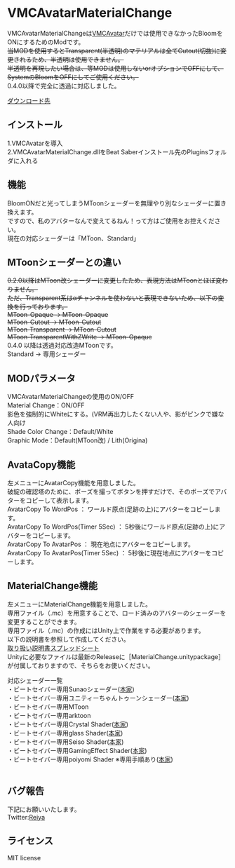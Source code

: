 # VMCAvatarMaterialChange

VMCAvatarMaterialChangeは[VMCAvatar](https://github.com/nagatsuki/VMCAvatar-BS)だけでは使用できなかったBloomをONにするためのModです。    
~~当MODを使用するとTransparent(半透明)のマテリアルは全てCutout(切抜)に変更されるため、半透明は使用できません。  
半透明を再現したい場合は、等MODは使用しないorオプションでOFFにして、SystemのBloomをOFFにしてご使用ください。~~<br>
0.4.0以降で完全に透過に対応しました。

[ダウンロード先](https://github.com/Reiya1013/VMCAvatarMaterialChange/releases)  

## インストール

1.VMCAvatarを導入  
2.VMCAvatarMaterialChange.dllをBeat Saberインストール先のPluginsフォルダに入れる     

## 機能

BloomONだと光ってしまうMToonシェーダーを無理やり別なシェーダーに置き換えます。   
ですので、私のアバターなんで変えてるねん！って方はご使用をお控えください。   
現在の対応シェーダーは「MToon、Standard」 

## MToonシェーダーとの違い

~~0.2.0以降はMToon改シェーダーに変更したため、表現方法はMToonとほぼ変わりません。   
ただ、Transparent系はαチャンネルを使わないと表現できないため、以下の変換を行っております。   
MToon-Opaque → MToon-Opaque   
MToon-Cutout → MToon-Cutout   
MToon-Transparent → MToon-Cutout   
MToon-TransparentWithZWrite → MToon-Opaque~~
<br>
0.4.0 以降は透過対応改造MToonです。  
Standard → 専用シェーダー   

## MODパラメータ
VMCAvatarMaterialChangeの使用のON/OFF   
Material Change：ON/OFF  
影色を強制的にWhiteにする。(VRM再出力したくない人や、影がピンクで嫌な人向け   
Shade Color Change：Default/White   
Graphic Mode：Default(MToon改) / Lith(Origina)   

## AvataCopy機能 
左メニューにAvatarCopy機能を用意しました。  
破綻の確認塔のために、ポーズを撮ってボタンを押すだけで、そのポーズでアバターをコピーして表示します。  
AvatarCopy To WordPos ： ワールド原点(足跡の上)にアバターをコピーします。  
AvatarCopy To WordPos(Timer 5Sec) ： 5秒後にワールド原点(足跡の上)にアバターをコピーします。  
AvatarCopy To AvatarPos ： 現在地点にアバターをコピーします。  
AvatarCopy To AvatarPos(Timer 5Sec) ： 5秒後に現在地点にアバターをコピーします。 

## MaterialChange機能 
左メニューにMaterialChange機能を用意しました。  
専用ファイル（.mc）を用意することで、ロード済みのアバターのシェーダーを変更することができます。  
専用ファイル（.mc）の作成にはUnity上で作業をする必要があります。  
以下の説明書を参照して作成してください。  
[取り扱い説明書スプレッドシート](https://docs.google.com/spreadsheets/d/1q-H6GGQlBpILypFg1mCgrPAgbT-rlfklXOje0kkD_-c/edit?usp=sharing)  
Unityに必要なファイルは最新のReleaseに［MaterialChange.unitypackage］が付属しておりますので、そちらをお使いください。  

対応シェーダー一覧  
・ビートセイバー専用Sunaoシェーダー([本家](https://booth.pm/ja/items/1723985))  
・ビートセイバー専用ユニティーちゃんトゥーンシェーダー([本家](https://unity-chan.com/download/releaseNote.php?id=UTS2_0))  
・ビートセイバー専用MToon<br>
・ビートセイバー専用arktoon<br>
・ビートセイバー専用Crystal Shader([本家](https://booth.pm/ja/items/1148311))  
・ビートセイバー専用glass Shader([本家](https://booth.pm/ja/items/1035152))  
・ビートセイバー専用Seiso Shader([本家](https://booth.pm/ja/items/2296837))  
・ビートセイバー専用GamingEffect Shader([本家](https://booth.pm/ja/items/2019300))  
・ビートセイバー専用poiyomi Shader ※専用手順あり([本家](https://github.com/poiyomi/PoiyomiToonShader))  
<br>

## バグ報告 

下記にお願いいたします。  
Twitter:[Reiya](https://twitter.com/Reiya__)  


## ライセンス

MIT license

